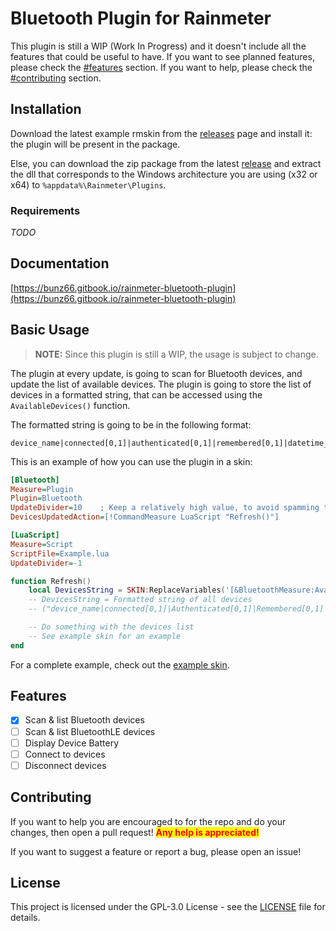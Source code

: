 # Bluetooth Plugin for Rainmeter

This plugin is still a WIP (Work In Progress) and it doesn't include all the features that could be useful to have. If you want to see planned features, please check the [#features](./#features "mention") section. If you want to help, please check the [#contributing](./#contributing "mention") section.

## Installation

Download the latest example rmskin from the [releases](https://github.com/66bunz/Rainmeter-Bluetooth-Plugin/releases) page and install it: the plugin will be present in the package.

Else, you can download the zip package from the latest [release](https://github.com/66bunz/Rainmeter-Bluetooth-Plugin/releases) and extract the dll that corresponds to the Windows architecture you are using (x32 or x64) to `%appdata%\Rainmeter\Plugins`.

### Requirements

_TODO_

## Documentation

[https://bunz66.gitbook.io/rainmeter-bluetooth-plugin](https://bunz66.gitbook.io/rainmeter-bluetooth-plugin)

## Basic Usage

> **NOTE:** Since this plugin is still a WIP, the usage is subject to change.

The plugin at every update, is going to scan for Bluetooth devices, and update the list of available devices. The plugin is going to store the list of devices in a formatted string, that can be accessed using the `AvailableDevices()` function.

The formatted string is going to be in the following format:

```plaintext
device_name|connected[0,1]|authenticated[0,1]|remembered[0,1]|datetime_last_seen|datetime_last_used;
```

This is an example of how you can use the plugin in a skin:

```ini
[Bluetooth]
Measure=Plugin
Plugin=Bluetooth
UpdateDivider=10    ; Keep a relatively high value, to avoid spamming the plugin with update requests that cannot terminate
DevicesUpdatedAction=[!CommandMeasure LuaScript "Refresh()"]

[LuaScript]
Measure=Script
ScriptFile=Example.lua
UpdateDivider=-1
```

```lua
function Refresh()
    local DevicesString = SKIN:ReplaceVariables('[&BluetoothMeasure:AvailableDevices()]')
    -- DevicesString = Formatted string of all devices
    -- ("device_name|connected[0,1]|Authenticated[0,1]|Remembered[0,1]|datetime_last_seen|datetime_last_used;")

    -- Do something with the devices list
    -- See example skin for an example
end
```

For a complete example, check out the [example skin](https://github.com/66bunz/Rainmeter-Bluetooth-Plugin/tree/main/Bluetooth-Eample-Skin).

## Features

* [x] Scan & list Bluetooth devices
* [ ] Scan & list BluetoothLE devices
* [ ] Display Device Battery
* [ ] Connect to devices
* [ ] Disconnect devices

## Contributing

If you want to help you are encouraged to for the repo and do your changes, then open a pull request! <mark style="color:red;">**Any help is appreciated!**</mark>

If you want to suggest a feature or report a bug, please open an issue!

## License

This project is licensed under the GPL-3.0 License - see the [LICENSE](../LICENSE) file for details.
